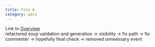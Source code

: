 ```yaml
---
title: File A
category: qara
---
```

Link to [Overview](../overview)  
refactored soup validation and generation -> visibility -> fix path -> fix commenter -> hopefully final check -> removed unneessary event
